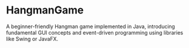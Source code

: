 # HangmanGame
A beginner-friendly Hangman game implemented in Java, introducing fundamental GUI concepts and event-driven programming using libraries like Swing or JavaFX.
